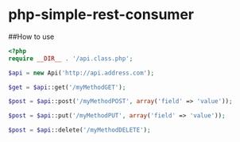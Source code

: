 # php-simple-rest-consumer

##How to use
```php
<?php
require __DIR__ . '/api.class.php';

$api = new Api('http://api.address.com');

$get = $api::get('/myMethodGET');

$post = $api::post('/myMethodPOST', array('field' => 'value'));

$post = $api::put('/myMethodPUT', array('field' => 'value'));

$post = $api::delete('/myMethodDELETE');
```
